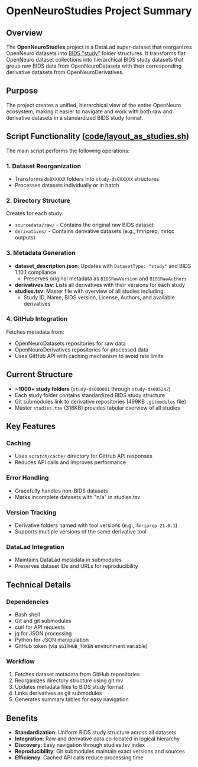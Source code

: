 # OpenNeuroStudies Project Summary

## Overview

The **OpenNeuroStudies** project is a DataLad super-dataset that reorganizes OpenNeuro datasets into [BIDS "study"](https://bids-specification.readthedocs.io/en/stable/common-principles.html#study-dataset) folder structures.
It transforms flat OpenNeuro dataset collections into hierarchical BIDS study datasets that group raw BIDS data from OpenNeuroDatasets with their corresponding derivative datasets from OpenNeuroDerivatives.

## Purpose

The project creates a unified, hierarchical view of the entire OpenNeuro ecosystem, making it easier to navigate and work with both raw and derivative datasets in a standardized BIDS study format.

## Script Functionality ([code/layout_as_studies.sh]())

The main script performs the following operations:

### 1. Dataset Reorganization
- Transforms `ds0XXXXX` folders into `study-ds0XXXXX` structures
- Processes datasets individually or in batch

### 2. Directory Structure
Creates for each study:
- `sourcedata/raw/` - Contains the original raw BIDS dataset
- `derivatives/` - Contains derivative datasets (e.g., fmriprep, mriqc outputs)

### 3. Metadata Generation
- **dataset_description.json**: Updates with `DatasetType: "study"` and BIDS 1.10.1 compliance
  - Preserves original metadata as `BIDSRawVersion` and `BIDSRawAuthors`
- **derivatives.tsv**: Lists all derivatives with their versions for each study
- **studies.tsv**: Master file with overview of all studies including:
  - Study ID, Name, BIDS version, License, Authors, and available derivatives

### 4. GitHub Integration
Fetches metadata from:
- OpenNeuroDatasets repositories for raw data
- OpenNeuroDerivatives repositories for processed data
- Uses GitHub API with caching mechanism to avoid rate limits

## Current Structure

- **~1000+ study folders** (`study-ds000001` through `study-ds005242`)
- Each study folder contains standardized BIDS study structure
- Git submodules link to derivative repositories (499KB `.gitmodules` file)
- Master `studies.tsv` (316KB) provides tabular overview of all studies

## Key Features

### Caching
- Uses `scratch/cache/` directory for GitHub API responses
- Reduces API calls and improves performance

### Error Handling
- Gracefully handles non-BIDS datasets
- Marks incomplete datasets with "n/a" in studies.tsv

### Version Tracking
- Derivative folders named with tool versions (e.g., `fmriprep-21.0.1`)
- Supports multiple versions of the same derivative tool

### DataLad Integration
- Maintains DataLad metadata in submodules
- Preserves dataset IDs and URLs for reproducibility

## Technical Details

### Dependencies
- Bash shell
- Git and git submodules
- curl for API requests
- jq for JSON processing
- Python for JSON manipulation
- GitHub token (via `$GITHUB_TOKEN` environment variable)

### Workflow
1. Fetches dataset metadata from GitHub repositories
2. Reorganizes directory structure using git mv
3. Updates metadata files to BIDS study format
4. Links derivatives as git submodules
5. Generates summary tables for easy navigation

## Benefits

- **Standardization**: Uniform BIDS study structure across all datasets
- **Integration**: Raw and derivative data co-located in logical hierarchy
- **Discovery**: Easy navigation through studies.tsv index
- **Reproducibility**: Git submodules maintain exact versions and sources
- **Efficiency**: Cached API calls reduce processing time
